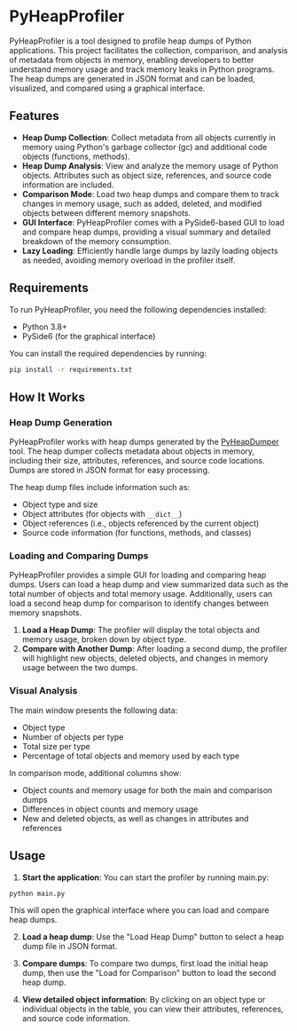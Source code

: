 # PyHeapProfiler

PyHeapProfiler is a tool designed to profile heap dumps of Python applications. This project facilitates the collection,
comparison, and analysis of metadata from objects in memory, enabling developers to better understand memory usage and
track memory leaks in Python programs. The heap dumps are generated in JSON format and can be loaded, visualized, and
compared using a graphical interface.

## Features

- **Heap Dump Collection**: Collect metadata from all objects currently in memory using Python's garbage collector (gc)
  and additional code objects (functions, methods).
- **Heap Dump Analysis**: View and analyze the memory usage of Python objects. Attributes such as object size,
  references, and source code information are included.
- **Comparison Mode**: Load two heap dumps and compare them to track changes in memory usage, such as added, deleted,
  and modified objects between different memory snapshots.
- **GUI Interface**: PyHeapProfiler comes with a PySide6-based GUI to load and compare heap dumps, providing a visual
  summary and detailed breakdown of the memory consumption.
- **Lazy Loading**: Efficiently handle large dumps by lazily loading objects as needed, avoiding memory overload in the
  profiler itself.

## Requirements

To run PyHeapProfiler, you need the following dependencies installed:

- Python 3.8+
- PySide6 (for the graphical interface)

You can install the required dependencies by running:

```bash
pip install -r requirements.txt
```

## How It Works

### Heap Dump Generation

PyHeapProfiler works with heap dumps generated by the [PyHeapDumper](https://github.com/lHumaNl/PyHeapDumper) tool. The
heap dumper collects metadata about objects in memory, including their size, attributes, references, and source code
locations. Dumps are stored in JSON format for easy processing.

The heap dump files include information such as:

- Object type and size
- Object attributes (for objects with `__dict__`)
- Object references (i.e., objects referenced by the current object)
- Source code information (for functions, methods, and classes)

### Loading and Comparing Dumps

PyHeapProfiler provides a simple GUI for loading and comparing heap dumps. Users can load a heap dump and view
summarized data such as the total number of objects and total memory usage. Additionally, users can load a second heap
dump for comparison to identify changes between memory snapshots.

1. **Load a Heap Dump**: The profiler will display the total objects and memory usage, broken down by object type.
2. **Compare with Another Dump**: After loading a second dump, the profiler will highlight new objects, deleted objects,
   and changes in memory usage between the two dumps.

### Visual Analysis

The main window presents the following data:

- Object type
- Number of objects per type
- Total size per type
- Percentage of total objects and memory used by each type

In comparison mode, additional columns show:

- Object counts and memory usage for both the main and comparison dumps
- Differences in object counts and memory usage
- New and deleted objects, as well as changes in attributes and references

## Usage

1. **Start the application**: You can start the profiler by running main.py:

```bash
python main.py
```

This will open the graphical interface where you can load and compare heap dumps.

2. **Load a heap dump**: Use the "Load Heap Dump" button to select a heap dump file in JSON format.

3. **Compare dumps**: To compare two dumps, first load the initial heap dump, then use the "Load for Comparison" button
   to load the second heap dump.

4. **View detailed object information**: By clicking on an object type or individual objects in the table, you can view
   their attributes, references, and source code information.
